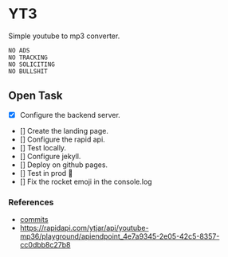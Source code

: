 # YT3
Simple youtube to mp3 converter.

```
NO ADS
NO TRACKING
NO SOLICITING
NO BULLSHIT
```


## Open Task

- [x] Configure the backend server.
- [] Create the landing page.
- [] Configure the rapid api.
- [] Test locally.
- [] Configure jekyll.
- [] Deploy on github pages.
- [] Test in prod :rocket:
- [] Fix the rocket emoji in the console.log
  

### References

- [commits](https://www.conventionalcommits.org/en/v1.0.0-beta.4/)
- https://rapidapi.com/ytjar/api/youtube-mp36/playground/apiendpoint_4e7a9345-2e05-42c5-8357-cc0dbb8c27b8
